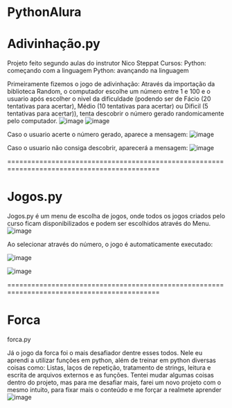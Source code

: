 # PythonAlura
# Adivinhação.py
Projeto feito segundo aulas do instrutor Nico Steppat
Cursos:
Python: começando com a linguagem
Python: avançando na linguagem

Primeiramente fizemos o jogo de adivinhação:
Através da importação da biblioteca Random, o computador escolhe um número entre 1 e 100 e o usuario
após escolher o nivel da dificuldade (podendo ser de Fácio (20 tentativas para acertar), 
Médio (10 tentativas para acertar) ou Dificil (5 tentativas para acertar)),
tenta descobrir o número gerado randomicamente pelo computador.
![image](https://user-images.githubusercontent.com/109930651/209245199-adf10e94-d941-4d5c-8552-ff9bb7f9c73b.png)
![image](https://user-images.githubusercontent.com/109930651/209245246-d4c9c74e-1fd9-49df-97e5-33b99df3444a.png)

Caso o usuario acerte o número gerado, aparece a mensagem:
![image](https://user-images.githubusercontent.com/109930651/209245427-0feeba0b-2216-4150-af39-beca06cb20b8.png)

Caso o usuario não consiga descobrir, aparecerá a mensagem:
![image](https://user-images.githubusercontent.com/109930651/209245357-22593c50-7c77-479d-b25a-b5e897583d9b.png)

============================================================================================

# Jogos.py

Jogos.py é um menu de escolha de jogos, onde todos os jogos criados pelo curso ficam disponibilizados
e podem ser escolhidos através do Menu.
![image](https://user-images.githubusercontent.com/109930651/209245645-9a7fadcf-5c5a-4198-b0bc-264ab48f5517.png)

Ao selecionar através do número, o jogo é automaticamente executado:

![image](https://user-images.githubusercontent.com/109930651/209245686-c90e28a4-b65c-4054-9739-eff6894483c0.png)

![image](https://user-images.githubusercontent.com/109930651/209245699-a1e1deeb-db6b-4db7-a596-52c0492bbae2.png)

============================================================================================

# Forca
forca.py

Já o jogo da forca foi o mais desafiador dentre esses todos.
Nele eu aprendi a utilizar funções em python, além de treinar em python diversas coisas como:
Listas, laços de repetição, tratamento de strings, leitura e escrita de arquivos externos e as funções.
Tentei mudar algumas coisas dentro do projeto, mas para me desafiar mais, farei um novo projeto com o mesmo intuito, para fixar mais o conteúdo e me forçar a realmete aprender
![image](https://user-images.githubusercontent.com/109930651/209246344-de596cea-9c79-4d41-bb9c-09756367c4bd.png)
